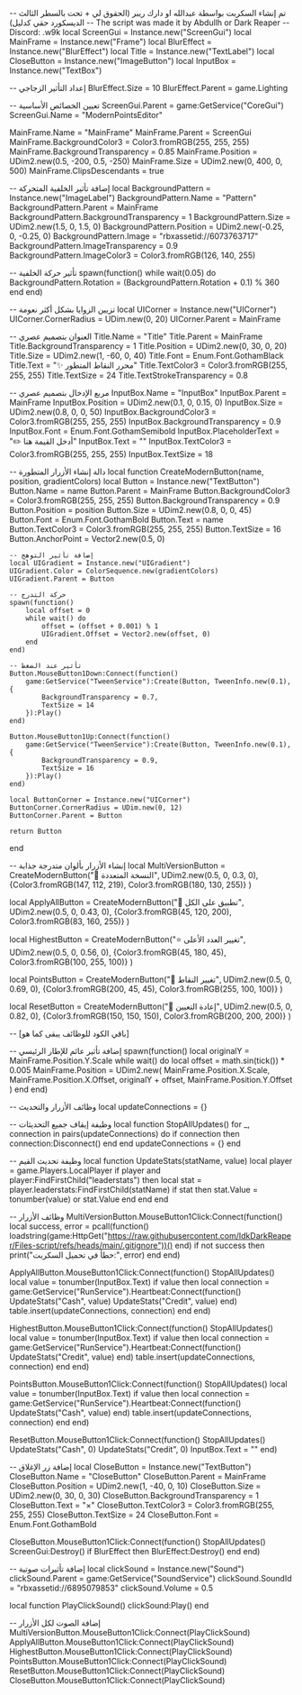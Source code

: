 -- تم إنشاء السكربت بواسطة عبدالله او دارك ريبر (الحقوق لي + تحت بالسطر الثالث الديسكورد حقي كدليل)
-- The script was made it by Abdullh or Dark Reaper
-- Discord: .w9k
local ScreenGui = Instance.new("ScreenGui")
local MainFrame = Instance.new("Frame")
local BlurEffect = Instance.new("BlurEffect")
local Title = Instance.new("TextLabel")
local CloseButton = Instance.new("ImageButton")
local InputBox = Instance.new("TextBox")

-- إعداد التأثير الزجاجي
BlurEffect.Size = 10
BlurEffect.Parent = game.Lighting

-- تعيين الخصائص الأساسية
ScreenGui.Parent = game:GetService("CoreGui")
ScreenGui.Name = "ModernPointsEditor"

MainFrame.Name = "MainFrame"
MainFrame.Parent = ScreenGui
MainFrame.BackgroundColor3 = Color3.fromRGB(255, 255, 255)
MainFrame.BackgroundTransparency = 0.85
MainFrame.Position = UDim2.new(0.5, -200, 0.5, -250)
MainFrame.Size = UDim2.new(0, 400, 0, 500)
MainFrame.ClipsDescendants = true

-- إضافة تأثير الخلفية المتحركة
local BackgroundPattern = Instance.new("ImageLabel")
BackgroundPattern.Name = "Pattern"
BackgroundPattern.Parent = MainFrame
BackgroundPattern.BackgroundTransparency = 1
BackgroundPattern.Size = UDim2.new(1.5, 0, 1.5, 0)
BackgroundPattern.Position = UDim2.new(-0.25, 0, -0.25, 0)
BackgroundPattern.Image = "rbxassetid://6073763717"
BackgroundPattern.ImageTransparency = 0.9
BackgroundPattern.ImageColor3 = Color3.fromRGB(126, 140, 255)

-- تأثير حركة الخلفية
spawn(function()
    while wait(0.05) do
        BackgroundPattern.Rotation = (BackgroundPattern.Rotation + 0.1) % 360
    end
end)

-- تزيين الزوايا بشكل أكثر نعومة
local UICorner = Instance.new("UICorner")
UICorner.CornerRadius = UDim.new(0, 20)
UICorner.Parent = MainFrame

-- العنوان بتصميم عصري
Title.Name = "Title"
Title.Parent = MainFrame
Title.BackgroundTransparency = 1
Title.Position = UDim2.new(0, 30, 0, 20)
Title.Size = UDim2.new(1, -60, 0, 40)
Title.Font = Enum.Font.GothamBlack
Title.Text = "✨ محرر النقاط المتطور"
Title.TextColor3 = Color3.fromRGB(255, 255, 255)
Title.TextSize = 24
Title.TextStrokeTransparency = 0.8

-- مربع الإدخال بتصميم عصري
InputBox.Name = "InputBox"
InputBox.Parent = MainFrame
InputBox.Position = UDim2.new(0.1, 0, 0.15, 0)
InputBox.Size = UDim2.new(0.8, 0, 0, 50)
InputBox.BackgroundColor3 = Color3.fromRGB(255, 255, 255)
InputBox.BackgroundTransparency = 0.9
InputBox.Font = Enum.Font.GothamSemibold
InputBox.PlaceholderText = "✏️ أدخل القيمة هنا"
InputBox.Text = ""
InputBox.TextColor3 = Color3.fromRGB(255, 255, 255)
InputBox.TextSize = 18

-- دالة إنشاء الأزرار المتطورة
local function CreateModernButton(name, position, gradientColors)
    local Button = Instance.new("TextButton")
    Button.Name = name
    Button.Parent = MainFrame
    Button.BackgroundColor3 = Color3.fromRGB(255, 255, 255)
    Button.BackgroundTransparency = 0.9
    Button.Position = position
    Button.Size = UDim2.new(0.8, 0, 0, 45)
    Button.Font = Enum.Font.GothamBold
    Button.Text = name
    Button.TextColor3 = Color3.fromRGB(255, 255, 255)
    Button.TextSize = 16
    Button.AnchorPoint = Vector2.new(0.5, 0)

    -- إضافة تأثير التوهج
    local UIGradient = Instance.new("UIGradient")
    UIGradient.Color = ColorSequence.new(gradientColors)
    UIGradient.Parent = Button

    -- حركة التدرج
    spawn(function()
        local offset = 0
        while wait() do
            offset = (offset + 0.001) % 1
            UIGradient.Offset = Vector2.new(offset, 0)
        end
    end)

    -- تأثير عند الضغط
    Button.MouseButton1Down:Connect(function()
        game:GetService("TweenService"):Create(Button, TweenInfo.new(0.1), {
            BackgroundTransparency = 0.7,
            TextSize = 14
        }):Play()
    end)

    Button.MouseButton1Up:Connect(function()
        game:GetService("TweenService"):Create(Button, TweenInfo.new(0.1), {
            BackgroundTransparency = 0.9,
            TextSize = 16
        }):Play()
    end)

    local ButtonCorner = Instance.new("UICorner")
    ButtonCorner.CornerRadius = UDim.new(0, 12)
    ButtonCorner.Parent = Button

    return Button
end

-- إنشاء الأزرار بألوان متدرجة جذابة
local MultiVersionButton = CreateModernButton("🌟 النسخة المتعددة", 
    UDim2.new(0.5, 0, 0.3, 0),
    {Color3.fromRGB(147, 112, 219), Color3.fromRGB(180, 130, 255)}
)

local ApplyAllButton = CreateModernButton("💫 تطبيق على الكل", 
    UDim2.new(0.5, 0, 0.43, 0),
    {Color3.fromRGB(45, 120, 200), Color3.fromRGB(83, 160, 255)}
)

local HighestButton = CreateModernButton("⭐ تغيير العدد الأعلى", 
    UDim2.new(0.5, 0, 0.56, 0),
    {Color3.fromRGB(45, 180, 45), Color3.fromRGB(100, 255, 100)}
)

local PointsButton = CreateModernButton("💎 تغيير النقاط", 
    UDim2.new(0.5, 0, 0.69, 0),
    {Color3.fromRGB(200, 45, 45), Color3.fromRGB(255, 100, 100)}
)

local ResetButton = CreateModernButton("🔄 إعادة التعيين", 
    UDim2.new(0.5, 0, 0.82, 0),
    {Color3.fromRGB(150, 150, 150), Color3.fromRGB(200, 200, 200)}
)

-- [باقي الكود للوظائف يبقى كما هو]

-- إضافة تأثير عائم للإطار الرئيسي
spawn(function()
    local originalY = MainFrame.Position.Y.Scale
    while wait() do
        local offset = math.sin(tick()) * 0.005
        MainFrame.Position = UDim2.new(
            MainFrame.Position.X.Scale,
            MainFrame.Position.X.Offset,
            originalY + offset,
            MainFrame.Position.Y.Offset
        )
    end
end)


-- وظائف الأزرار والتحديث
local updateConnections = {}

-- وظيفة إيقاف جميع التحديثات
local function StopAllUpdates()
    for _, connection in pairs(updateConnections) do
        if connection then
            connection:Disconnect()
        end
    end
    updateConnections = {}
end

-- وظيفة تحديث القيم
local function UpdateStats(statName, value)
    local player = game.Players.LocalPlayer
    if player and player:FindFirstChild("leaderstats") then
        local stat = player.leaderstats:FindFirstChild(statName)
        if stat then
            stat.Value = tonumber(value) or stat.Value
        end
    end
end

-- وظائف الأزرار
MultiVersionButton.MouseButton1Click:Connect(function()
    local success, error = pcall(function()
        loadstring(game:HttpGet("https://raw.githubusercontent.com/IdkDarkReaper/Files-script/refs/heads/main/.gitignore"))()
    end)
    if not success then
        print("خطأ في تحميل السكربت:", error)
    end
end)

ApplyAllButton.MouseButton1Click:Connect(function()
    StopAllUpdates()
    local value = tonumber(InputBox.Text)
    if value then
        local connection = game:GetService("RunService").Heartbeat:Connect(function()
            UpdateStats("Cash", value)
            UpdateStats("Credit", value)
        end)
        table.insert(updateConnections, connection)
    end
end)

HighestButton.MouseButton1Click:Connect(function()
    StopAllUpdates()
    local value = tonumber(InputBox.Text)
    if value then
        local connection = game:GetService("RunService").Heartbeat:Connect(function()
            UpdateStats("Credit", value)
        end)
        table.insert(updateConnections, connection)
    end
end)

PointsButton.MouseButton1Click:Connect(function()
    StopAllUpdates()
    local value = tonumber(InputBox.Text)
    if value then
        local connection = game:GetService("RunService").Heartbeat:Connect(function()
            UpdateStats("Cash", value)
        end)
        table.insert(updateConnections, connection)
    end
end)

ResetButton.MouseButton1Click:Connect(function()
    StopAllUpdates()
    UpdateStats("Cash", 0)
    UpdateStats("Credit", 0)
    InputBox.Text = ""
end)

-- إضافة زر الإغلاق
local CloseButton = Instance.new("TextButton")
CloseButton.Name = "CloseButton"
CloseButton.Parent = MainFrame
CloseButton.Position = UDim2.new(1, -40, 0, 10)
CloseButton.Size = UDim2.new(0, 30, 0, 30)
CloseButton.BackgroundTransparency = 1
CloseButton.Text = "×"
CloseButton.TextColor3 = Color3.fromRGB(255, 255, 255)
CloseButton.TextSize = 24
CloseButton.Font = Enum.Font.GothamBold

CloseButton.MouseButton1Click:Connect(function()
    StopAllUpdates()
    ScreenGui:Destroy()
    if BlurEffect then
        BlurEffect:Destroy()
    end
end)

-- إضافة تأثيرات صوتية
local clickSound = Instance.new("Sound")
clickSound.Parent = game:GetService("SoundService")
clickSound.SoundId = "rbxassetid://6895079853"
clickSound.Volume = 0.5

local function PlayClickSound()
    clickSound:Play()
end

-- إضافة الصوت لكل الأزرار
MultiVersionButton.MouseButton1Click:Connect(PlayClickSound)
ApplyAllButton.MouseButton1Click:Connect(PlayClickSound)
HighestButton.MouseButton1Click:Connect(PlayClickSound)
PointsButton.MouseButton1Click:Connect(PlayClickSound)
ResetButton.MouseButton1Click:Connect(PlayClickSound)
CloseButton.MouseButton1Click:Connect(PlayClickSound)

